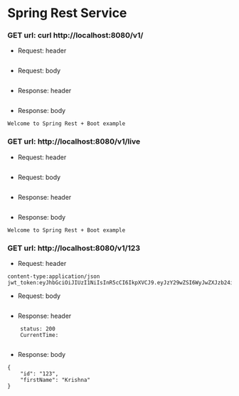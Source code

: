 # Spring Rest Service


### GET url: curl http://localhost:8080/v1/
- Request: header
```
```
- Request: body
```
```
- Response: header
```
```
- Response: body
```
Welcome to Spring Rest + Boot example
```



### GET url: http://localhost:8080/v1/live
- Request: header
```
```
- Request: body
```
```
- Response: header
```
```
- Response: body
```
Welcome to Spring Rest + Boot example
```



### GET url: http://localhost:8080/v1/123
- Request: header
```
content-type:application/json
jwt_token:eyJhbGciOiJIUzI1NiIsInR5cCI6IkpXVCJ9.eyJzY29wZSI6WyJwZXJzb24iXSwiY2xpZW50X2lkIjoiMTIzNDU2Nzg5MCIsIm5hbWUiOiJLcmlzaG5hIE1hbmNoaWthbGFwdWRpIiwibGlua2VkaW4iOiJodHRwczovL3d3dy5saW5rZWRpbi5jb20vaW4va3Jpc2huYW1hbmNoaWthbGFwdWRpLyJ9.zh9txRmkLZj6B6e0LsOIu0N2wkpgMXuOPdo0Lj2XjV4
```
- Request: body
```
```
- Response: header
```
	status: 200
	CurrentTime: 
	
```
- Response: body
```
{
    "id": "123",
    "firstName": "Krishna"
}
```
